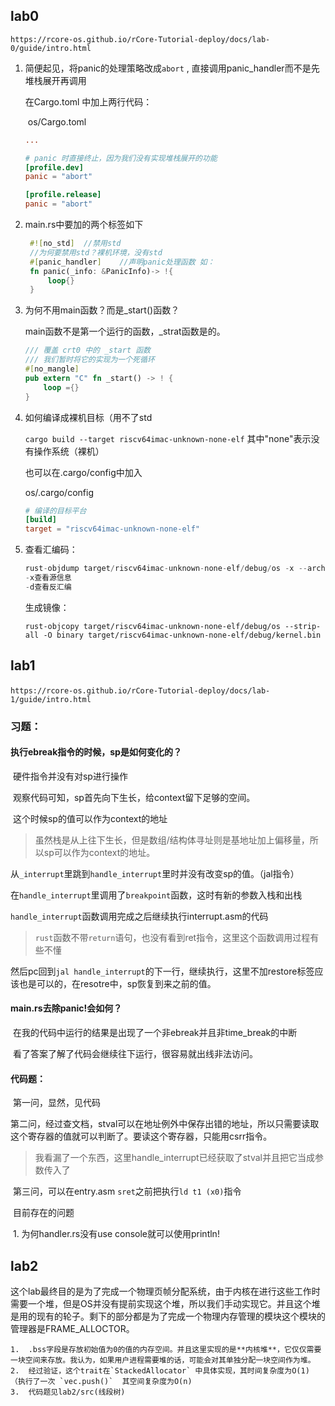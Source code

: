 ## lab0

`https://rcore-os.github.io/rCore-Tutorial-deploy/docs/lab-0/guide/intro.html`

1. 简便起见，将panic的处理策略改成`abort` , 直接调用panic_handler而不是先堆栈展开再调用

   在Cargo.toml 中加上两行代码：

   ​	os/Cargo.toml

   ```toml
   ...
   
   # panic 时直接终止，因为我们没有实现堆栈展开的功能
   [profile.dev]
   panic = "abort"
   
   [profile.release]
   panic = "abort"
   ```

2. main.rs中要加的两个标签如下

   ```rust
	#![no_std]	//禁用std
	//为何要禁用std？裸机环境，没有std
	#[panic_handler]	//声明panic处理函数 如：
	fn panic(_info: &PanicInfo)-> !{
	    loop{}
	}

   ```

3. 为何不用main函数？而是_start()函数？

   main函数不是第一个运行的函数，_strat函数是的。

   ```rust
   /// 覆盖 crt0 中的 _start 函数
   /// 我们暂时将它的实现为一个死循环
   #[no_mangle]
   pub extern "C" fn _start() -> ! {
       loop ={}
   }
   ```

4. 如何编译成裸机目标（用不了std

   ```cargo build --target riscv64imac-unknown-none-elf```  其中"none"表示没有操作系统（裸机）

   也可以在.cargo/config中加入

   os/.cargo/config

   ```toml
   # 编译的目标平台
   [build]
   target = "riscv64imac-unknown-none-elf"
   ```

5. 查看汇编码：

   ```rust
   rust-objdump target/riscv64imac-unknown-none-elf/debug/os -x --arch-name=riscv64
   -x查看源信息
   -d查看反汇编
   ```

   生成镜像：

   `rust-objcopy target/riscv64imac-unknown-none-elf/debug/os --strip-all -O binary target/riscv64imac-unknown-none-elf/debug/kernel.bin`

   


## lab1

​	`https://rcore-os.github.io/rCore-Tutorial-deploy/docs/lab-1/guide/intro.html`

### 	习题：

#### 		执行ebreak指令的时候，sp是如何变化的？

​			硬件指令并没有对sp进行操作

​			观察代码可知，sp首先向下生长，给context留下足够的空间。

​			这个时候sp的值可以作为context的地址

> ​			虽然栈是从上往下生长，但是数组/结构体寻址则是基地址加上偏移量，所以sp可以作为context的地址。

​			从`_interrupt`里跳到`handle_interrupt`里时并没有改变sp的值。（jal指令）

​			在`handle_interrupt`里调用了`breakpoint`函数，这时有新的参数入栈和出栈

​			`handle_interrupt`函数调用完成之后继续执行interrupt.asm的代码

> `rust`函数不带`return`语句，也没有看到ret指令，这里这个函数调用过程有些不懂

​			然后pc回到`jal handle_interrupt`的下一行，继续执行，这里不加restore标签应该也是可以的，在resotre中，sp恢复到来之前的值。

#### 		main.rs去除panic!会如何？

​			在我的代码中运行的结果是出现了一个非ebreak并且非time_break的中断

​			看了答案了解了代码会继续往下运行，很容易就出线非法访问。

#### 		代码题：

​			第一问，显然，见代码

​			第二问，经过查文档，stval可以在地址例外中保存出错的地址，所以只需要读取这个寄存器的值就可以判断了。要读这个寄存器，只能用csrr指令。

> 我看漏了一个东西，这里handle_interrupt已经获取了stval并且把它当成参数传入了

​			第三问，可以在entry.asm `sret`之前把执行`ld t1 (x0)`指令

​	目前存在的问题

​				1. 为何handler.rs没有use console就可以使用println!

## lab2

​	这个lab最终目的是为了完成一个物理页帧分配系统，由于内核在进行这些工作时需要一个堆，但是OS并没有提前实现这个堆，所以我们手动实现它。并且这个堆是用的现有的轮子。剩下的部分都是为了完成一个物理内存管理的模块这个模块的管理器是FRAME_ALLOCTOR。

   	1.  .bss字段是存放初始值为0的值的内存空间。并且这里实现的是**内核堆**，它仅仅需要一块空间来存放。我认为，如果用户进程需要堆的话，可能会对其单独分配一块空间作为堆。
 	2.  经过验证，这个trait在`StackedAllocator` 中具体实现，其时间复杂度为O(1)  （执行了一次 `vec.push()`  其空间复杂度为O(n)
 	3.  代码题见lab2/src(线段树)